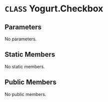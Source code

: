 # `CLASS` Yogurt.Checkbox

## Parameters
No parameters.

## Static Members
No static members.

## Public Members
No public members.
